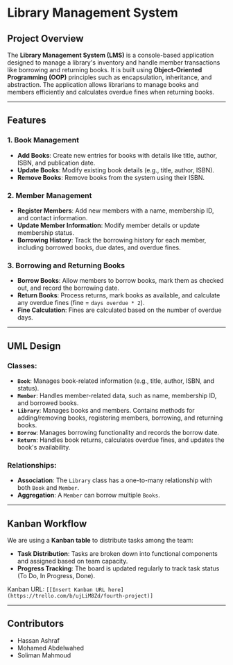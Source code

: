 # Library Management System

## Project Overview

The **Library Management System (LMS)** is a console-based application designed to manage a library's inventory and handle member transactions like borrowing and returning books. It is built using **Object-Oriented Programming (OOP)** principles such as encapsulation, inheritance, and abstraction. The application allows librarians to manage books and members efficiently and calculates overdue fines when returning books.

---

## Features

### 1. **Book Management**
   - **Add Books**: Create new entries for books with details like title, author, ISBN, and publication date.
   - **Update Books**: Modify existing book details (e.g., title, author, ISBN).
   - **Remove Books**: Remove books from the system using their ISBN.

### 2. **Member Management**
   - **Register Members**: Add new members with a name, membership ID, and contact information.
   - **Update Member Information**: Modify member details or update membership status.
   - **Borrowing History**: Track the borrowing history for each member, including borrowed books, due dates, and overdue fines.

### 3. **Borrowing and Returning Books**
   - **Borrow Books**: Allow members to borrow books, mark them as checked out, and record the borrowing date.
   - **Return Books**: Process returns, mark books as available, and calculate any overdue fines (fine = `days overdue * 2`).
   - **Fine Calculation**: Fines are calculated based on the number of overdue days.

---

## UML Design

### Classes:
   - **`Book`**: Manages book-related information (e.g., title, author, ISBN, and status).
   - **`Member`**: Handles member-related data, such as name, membership ID, and borrowed books.
   - **`Library`**: Manages books and members. Contains methods for adding/removing books, registering members, borrowing, and returning books.
   - **`Borrow`**: Manages borrowing functionality and records the borrow date.
   - **`Return`**: Handles book returns, calculates overdue fines, and updates the book's availability.

### Relationships:
   - **Association**: The `Library` class has a one-to-many relationship with both `Book` and `Member`.
   - **Aggregation**: A `Member` can borrow multiple `Books`.

---

## Kanban Workflow

We are using a **Kanban table** to distribute tasks among the team:
- **Task Distribution**: Tasks are broken down into functional components and assigned based on team capacity.
- **Progress Tracking**: The board is updated regularly to track task status (To Do, In Progress, Done).

Kanban URL: `[[Insert Kanban URL here](https://trello.com/b/ujLiM8Zd/fourth-project)]`

---

## Contributors

- Hassan Ashraf
- Mohamed Abdelwahed
- Soliman Mahmoud

